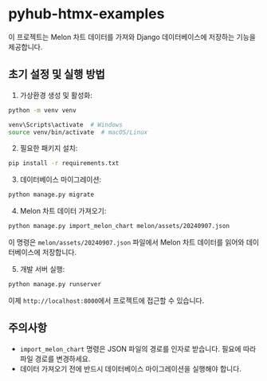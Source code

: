 # pyhub-htmx-examples

이 프로젝트는 Melon 차트 데이터를 가져와 Django 데이터베이스에 저장하는 기능을 제공합니다.

## 초기 설정 및 실행 방법

1. 가상환경 생성 및 활성화:

```bash
python -m venv venv

venv\Scripts\activate  # Windows
source venv/bin/activate  # macOS/Linux
```

2. 필요한 패키지 설치:

```bash
pip install -r requirements.txt
```

3. 데이터베이스 마이그레이션:

```bash
python manage.py migrate
```

4. Melon 차트 데이터 가져오기:

```bash
python manage.py import_melon_chart melon/assets/20240907.json
```

이 명령은 `melon/assets/20240907.json` 파일에서 Melon 차트 데이터를 읽어와 데이터베이스에 저장합니다.

5. 개발 서버 실행:

```bash
python manage.py runserver
```

이제 `http://localhost:8000`에서 프로젝트에 접근할 수 있습니다.

## 주의사항

- `import_melon_chart` 명령은 JSON 파일의 경로를 인자로 받습니다. 필요에 따라 파일 경로를 변경하세요.
- 데이터 가져오기 전에 반드시 데이터베이스 마이그레이션을 실행해야 합니다.
